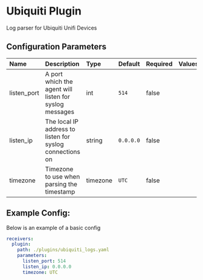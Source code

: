# Ubiquiti Plugin

Log parser for Ubiquiti Unifi Devices

## Configuration Parameters

| Name | Description | Type | Default | Required | Values |
|:-- |:-- |:-- |:-- |:-- |:-- |
| listen_port | A port which the agent will listen for syslog messages | int | `514` | false |  |
| listen_ip | The local IP address to listen for syslog connections on | string | `0.0.0.0` | false |  |
| timezone | Timezone to use when parsing the timestamp | timezone | `UTC` | false |  |

## Example Config:

Below is an example of a basic config

```yaml
receivers:
  plugin:
    path: ./plugins/ubiquiti_logs.yaml
    parameters:
      listen_port: 514
      listen_ip: 0.0.0.0
      timezone: UTC
```
